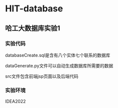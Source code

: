 # HIT-database
## 哈工大数据库实验1

### 实验代码
databaseCreate.sql是含有八个实体七个联系的数据库

dataGenerate.py文件可以自动生成数据库所需要的数据

src文件包含前端jsp页面以及后端代码

### 实验环境
IDEA2022

